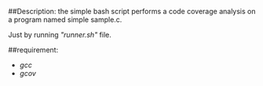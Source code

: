 ##Description:
the simple bash script performs a code coverage analysis on a program named simple sample.c. 

Just by running *"runner.sh"* file.

##requirement:
- *gcc*
- *gcov*

